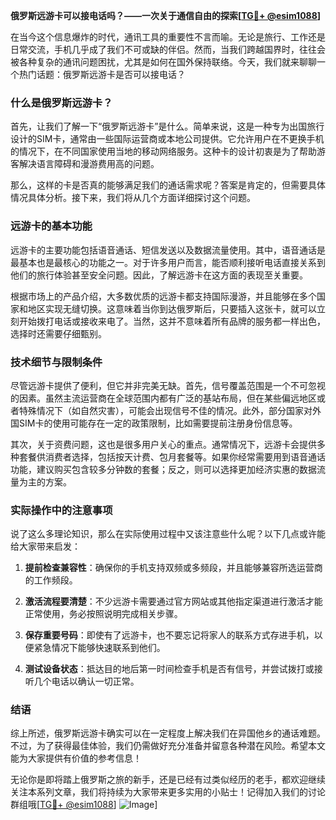 **俄罗斯远游卡可以接电话吗？——一次关于通信自由的探索[[TG💪+ @esim1088](https://t.me/s/esim1088)]**

在当今这个信息爆炸的时代，通讯工具的重要性不言而喻。无论是旅行、工作还是日常交流，手机几乎成了我们不可或缺的伴侣。然而，当我们跨越国界时，往往会被各种复杂的通讯问题困扰，尤其是如何在国外保持联络。今天，我们就来聊聊一个热门话题：俄罗斯远游卡是否可以接电话？

### 什么是俄罗斯远游卡？

首先，让我们了解一下“俄罗斯远游卡”是什么。简单来说，这是一种专为出国旅行设计的SIM卡，通常由一些国际运营商或本地公司提供。它允许用户在不更换手机的情况下，在不同国家使用当地的移动网络服务。这种卡的设计初衷是为了帮助游客解决语言障碍和漫游费用高的问题。

那么，这样的卡是否真的能够满足我们的通话需求呢？答案是肯定的，但需要具体情况具体分析。接下来，我们将从几个方面详细探讨这个问题。

### 远游卡的基本功能

远游卡的主要功能包括语音通话、短信发送以及数据流量使用。其中，语音通话是最基本也是最核心的功能之一。对于许多用户而言，能否顺利接听电话直接关系到他们的旅行体验甚至安全问题。因此，了解远游卡在这方面的表现至关重要。

根据市场上的产品介绍，大多数优质的远游卡都支持国际漫游，并且能够在多个国家和地区实现无缝切换。这意味着当你到达俄罗斯后，只要插入这张卡，就可以立刻开始拨打电话或接收来电了。当然，这并不意味着所有品牌的服务都一样出色，选择时还需要仔细甄别。

### 技术细节与限制条件

尽管远游卡提供了便利，但它并非完美无缺。首先，信号覆盖范围是一个不可忽视的因素。虽然主流运营商在全球范围内都有广泛的基站布局，但在某些偏远地区或者特殊情况下（如自然灾害），可能会出现信号不佳的情况。此外，部分国家对外国SIM卡的使用可能存在一定的政策限制，比如需要提前注册身份信息等。

其次，关于资费问题，这也是很多用户关心的重点。通常情况下，远游卡会提供多种套餐供消费者选择，包括按天计费、包月套餐等。如果你经常需要用到语音通话功能，建议购买包含较多分钟数的套餐；反之，则可以选择更加经济实惠的数据流量为主的方案。

### 实际操作中的注意事项

说了这么多理论知识，那么在实际使用过程中又该注意些什么呢？以下几点或许能给大家带来启发：

1. **提前检查兼容性**：确保你的手机支持双频或多频段，并且能够兼容所选运营商的工作频段。
   
2. **激活流程要清楚**：不少远游卡需要通过官方网站或其他指定渠道进行激活才能正常使用，务必按照说明完成相关步骤。

3. **保存重要号码**：即使有了远游卡，也不要忘记将家人的联系方式存进手机，以便紧急情况下能够快速联系到他们。

4. **测试设备状态**：抵达目的地后第一时间检查手机是否有信号，并尝试拨打或接听几个电话以确认一切正常。

### 结语

综上所述，俄罗斯远游卡确实可以在一定程度上解决我们在异国他乡的通话难题。不过，为了获得最佳体验，我们仍需做好充分准备并留意各种潜在风险。希望本文能为大家提供有价值的参考信息！

无论你是即将踏上俄罗斯之旅的新手，还是已经有过类似经历的老手，都欢迎继续关注本系列文章，我们将持续为大家带来更多实用的小贴士！记得加入我们的讨论群组哦[[TG💪+ @esim1088](https://t.me/s/esim1088)] ![Image](https://i.postimg.cc/4NQfJmqS/Snipaste-2025-05-13-00-14-12.png)]